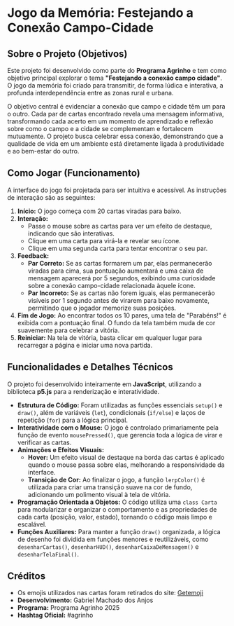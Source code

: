 # Jogo da Memória: Festejando a Conexão Campo-Cidade

## Sobre o Projeto (Objetivos)

Este projeto foi desenvolvido como parte do **Programa Agrinho** e tem como objetivo principal explorar o tema **"Festejando a conexão campo cidade"**. O jogo da memória foi criado para transmitir, de forma lúdica e interativa, a profunda interdependência entre as zonas rural e urbana.

O objetivo central é evidenciar a conexão que campo e cidade têm um para o outro. Cada par de cartas encontrado revela uma mensagem informativa, transformando cada acerto em um momento de aprendizado e reflexão sobre como o campo e a cidade se complementam e fortalecem mutuamente. O projeto busca celebrar essa conexão, demonstrando que a qualidade de vida em um ambiente está diretamente ligada à produtividade e ao bem-estar do outro.

## Como Jogar (Funcionamento)

A interface do jogo foi projetada para ser intuitiva e acessível.  As instruções de interação são as seguintes:

1.  **Início:** O jogo começa com 20 cartas viradas para baixo.
2.  **Interação:**
    * Passe o mouse sobre as cartas para ver um efeito de destaque, indicando que são interativas.
    * Clique em uma carta para virá-la e revelar seu ícone.
    * Clique em uma segunda carta para tentar encontrar o seu par.
3.  **Feedback:**
    * **Par Correto:** Se as cartas formarem um par, elas permanecerão viradas para cima, sua pontuação aumentará e uma caixa de mensagem aparecerá por 5 segundos, exibindo uma curiosidade sobre a conexão campo-cidade relacionada àquele ícone.
    * **Par Incorreto:** Se as cartas não forem iguais, elas permanecerão visíveis por 1 segundo antes de virarem para baixo novamente, permitindo que o jogador memorize suas posições.
4.  **Fim de Jogo:** Ao encontrar todos os 10 pares, uma tela de "Parabéns!" é exibida com a pontuação final. O fundo da tela também muda de cor suavemente para celebrar a vitória.
5.  **Reiniciar:** Na tela de vitória, basta clicar em qualquer lugar para recarregar a página e iniciar uma nova partida.

## Funcionalidades e Detalhes Técnicos

O projeto foi desenvolvido inteiramente em **JavaScript**, utilizando a biblioteca **p5.js** para a renderização e interatividade.  

* **Estrutura de Código:** Foram utilizadas as funções essenciais `setup()` e `draw()`, além de variáveis (`let`), condicionais (`if/else`) e laços de repetição (`for`) para a lógica principal. 
* **Interatividade com o Mouse:** O jogo é controlado primariamente pela função de evento `mousePressed()`, que gerencia toda a lógica de virar e verificar as cartas. 
* **Animações e Efeitos Visuais:**
    * **Hover:** Um efeito visual de destaque na borda das cartas é aplicado quando o mouse passa sobre elas, melhorando a responsividade da interface.
    * **Transição de Cor:** Ao finalizar o jogo, a função `lerpColor()` é utilizada para criar uma transição suave na cor de fundo, adicionando um polimento visual à tela de vitória. 
* **Programação Orientada a Objetos:** O código utiliza uma `class Carta` para modularizar e organizar o comportamento e as propriedades de cada carta (posição, valor, estado), tornando o código mais limpo e escalável.
* **Funções Auxiliares:** Para manter a função `draw()` organizada, a lógica de desenho foi dividida em funções menores e reutilizáveis, como `desenharCartas()`, `desenharHUD()`, `desenharCaixaDeMensagem()` e `desenharTelaFinal()`. 

## Créditos
* Os emojis utilizados nas cartas foram retirados do site: [Getemoji](https://getemoji.com/)
* **Desenvolvimento:** Gabriel Machado dos Anjos
* **Programa:** Programa Agrinho 2025
* **Hashtag Oficial:** #agrinho